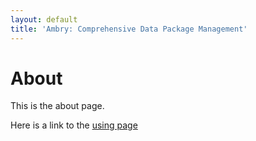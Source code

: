 ```yaml
---
layout: default
title: 'Ambry: Comprehensive Data Package Management'
---
```


# About
This is the about page. 

Here is a link to the [using page](/using)